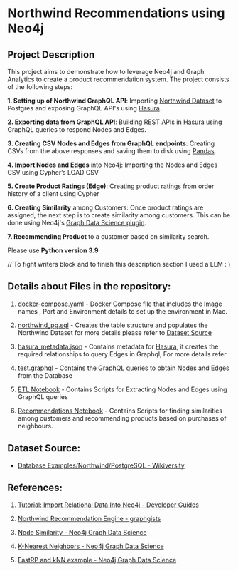 
# Northwind Recommendations using Neo4j

## Project Description

This project aims to demonstrate how to leverage Neo4j and Graph Analytics to create a product recommendation system. The project consists of the following steps:

**1. Setting up of Northwind GraphQL API**: Importing [Northwind Dataset](#dataset-source) to Postgres and exposing GraphQL API's using [Hasura](https://hasura.io/).

**2. Exporting data from GraphQL API**: Building REST APIs in [Hasura](https://hasura.io/) using GraphQL queries to respond Nodes and Edges.

**3. Creating CSV Nodes and Edges from GraphQL endpoints**: Creating CSVs from the above responses and saving them to disk using [Pandas](https://pandas.pydata.org/docs/reference/api/pandas.DataFrame.to_csv.html).

**4. Import Nodes and Edges** into Neo4j: Importing the Nodes and Edges CSV using Cypher’s LOAD CSV

**5. Create Product Ratings (Edge)**: Creating product ratings from order history of a client using Cypher 

**6. Creating Similarity** among Customers: Once product ratings are assigned, the next step is to create similarity among customers. This can be done using Neo4j's [Graph Data Science plugin](https://neo4j.com/product/graph-data-science/).

**7. Recommending Product** to a customer based on similarity search.

Please use **Python version 3.9**

// To fight writers block and to finish this description section I used a LLM : ) 



## Details about Files in the repository:
    
1. [docker-compose.yaml](./docker-compose.yml) - Docker Compose file that includes the Image names , Port and Environment details to set up the environment in Mac.

2. [northwind_pg.sql](./sql/northwind_pg.sql) - Creates the table structure  and populates the Northwind Dataset for more details please refer to [Dataset Source](#dataset-source)

3. [hasura_metadata.json](./hasura_metadata.json) - Contains metadata for [Hasura](https://hasura.io/), it creates the required relationships to query Edges in Graphql, For more details refer  

4. [test.graphql](./test.graphql) - Contains the GraphQL queries to obtain Nodes and Edges from the Database

5. [ETL Notebook](./northwind_neo4j_graphql_etl.ipynb) - Contains Scripts for Extracting Nodes and Edges using GraphQL queries

6. [Recommendations Notebook](./northwind_neo4j_recommendation.ipynb) - Contains Scripts for finding similarities among customers and recommending products based on purchases of neighbours.

## Dataset Source:

- [Database Examples/Northwind/PostgreSQL - Wikiversity](https://en.wikiversity.org/wiki/Database_Examples/Northwind/PostgreSQL)



## References:

1. [Tutorial: Import Relational Data Into Neo4j - Developer Guides](https://neo4j.com/developer/guide-importing-data-and-etl/) 

2. [Northwind Recommendation Engine - graphgists](https://neo4j.com/graphgists/northwind-recommendation-engine/)


3. [Node Similarity - Neo4j Graph Data Science](https://neo4j.com/docs/graph-data-science/current/algorithms/node-similarity/)  

4. [K-Nearest Neighbors - Neo4j Graph Data Science](https://neo4j.com/docs/graph-data-science/current/algorithms/knn/)

5. [FastRP and kNN example - Neo4j Graph Data Science](https://neo4j.com/docs/graph-data-science/current/end-to-end-examples/fastrp-knn-example/)



